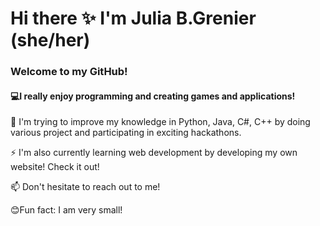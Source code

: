# Hi there ✨ I'm Julia B.Grenier (she/her)
### Welcome to my GitHub!

#### 💻I really enjoy programming and creating games and applications!
🌱 I'm trying to improve my knowledge in Python, Java, C#, C++ by doing various project and participating in exciting hackathons.

⚡ I'm also currently learning web development by developing my own website! Check it out!

📫 Don't hesitate to reach out to me!

😊Fun fact: I am very small!
